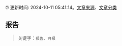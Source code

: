 :alarm_clock: 更新时间: 2024-10-11 05:41:14。[文章来源](/README.md)、[文章分类](/TAGS.md)

## 报告


> 关键字：`报告`、`月报`



